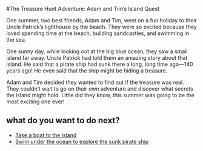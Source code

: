 #The Treasure Hunt Adventure: Adam and Tim’s Island Quest

One summer, two best friends, Adam and Tim, went on a fun holiday to their Uncle Patrick’s lighthouse by the beach. They were so excited because they loved spending time at the beach, building sandcastles, and swimming in the sea.

One sunny day, while looking out at the big blue ocean, they saw a small island far away. Uncle Patrick had told them an amazing story about that island. He said that a pirate ship had sunk there a long, long time ago—140 years ago! He even said that the ship might be hiding a treasure.

Adam and Tim decided they wanted to find out if the treasure was real. They couldn’t wait to go on their own adventure and discover what secrets the island might hold. Little did they know, this summer was going to be the most exciting one ever!

## what do you want to do next?
- [Take a boat to the island](island.md)
- [Swim under the ocean to explore the sunk pirate ship](pirate.md)